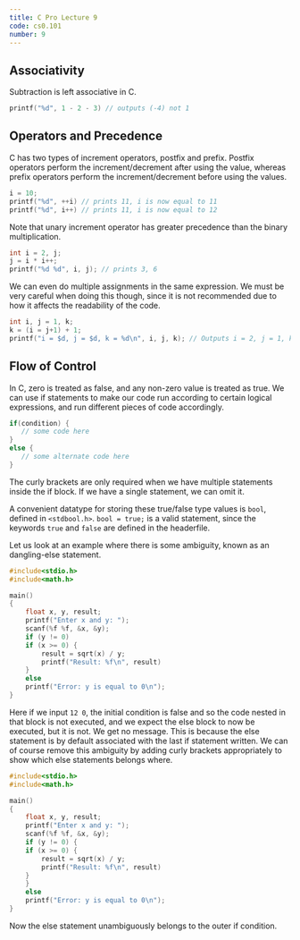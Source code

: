 ```yaml
---
title: C Pro Lecture 9
code: cs0.101
number: 9
---
```

## Associativity

Subtraction is left associative in C.
```c
printf("%d", 1 - 2 - 3) // outputs (-4) not 1
```

## Operators and Precedence

C has two types of increment operators, postfix and prefix. Postfix operators perform the increment/decrement after using the value, whereas prefix operators perform the increment/decrement before using the values.
```c
i = 10;
printf("%d", ++i) // prints 11, i is now equal to 11
printf("%d", i++) // prints 11, i is now equal to 12
```

Note that unary increment operator has greater precedence than the binary multiplication.
```c
int i = 2, j;
j = i * i++;
printf("%d %d", i, j); // prints 3, 6
```

We can even do multiple assignments in the same expression. We must be very careful when doing this though, since it is not recommended due to how it affects the readability of the code.
```c
int i, j = 1, k;
k = (i = j+1) + 1;
printf("i = $d, j = $d, k = %d\n", i, j, k); // Outputs i = 2, j = 1, k = 3
```

## Flow of Control

In C, zero is treated as false, and any non-zero value is treated as true.
We can use if statements to make our code run according to certain logical expressions, and run different pieces of code accordingly.

 ```c
if(condition) {
    // some code here
}
else {
    // some alternate code here
}
```
The curly brackets are only required when we have multiple statements inside the if block. If we have a single statement, we can omit it.

A convenient datatype for storing these true/false type values is `bool`, defined in `<stdbool.h>`.
`bool = true;` is a valid statement, since the keywords `true` and `false` are defined in the headerfile.

Let us look at an example where there is some ambiguity, known as an dangling-else statement.
```c
#include<stdio.h>
#include<math.h>

main()
{
    float x, y, result;
    printf("Enter x and y: ");
    scanf(%f %f, &x, &y);
    if (y != 0)
	if (x >= 0) {
	    result = sqrt(x) / y;
	    printf("Result: %f\n", result)
	}
    else
	printf("Error: y is equal to 0\n");
}
```

Here if we input `12 0`, the initial condition is false and so the code nested in that block is not executed, and we expect the else block to now be executed, but it is not.
We get no message. This is because the else statement is by default associated with the last if statement written.
We can of course remove this ambiguity by adding curly brackets appropriately to show which else statements belongs where.


```c
#include<stdio.h>
#include<math.h>

main()
{
    float x, y, result;
    printf("Enter x and y: ");
    scanf(%f %f, &x, &y);
    if (y != 0) {
	if (x >= 0) {
	    result = sqrt(x) / y;
	    printf("Result: %f\n", result)
	}
    }
    else
	printf("Error: y is equal to 0\n");
}
```

Now the else statement unambiguously belongs to the outer if condition.

